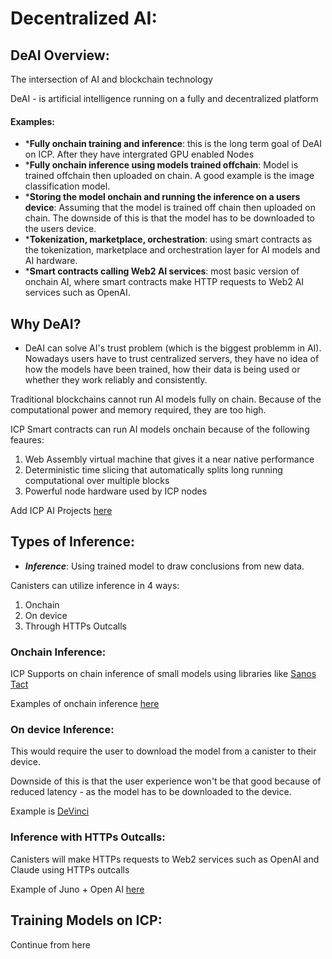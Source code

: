 # Decentralized AI: 

## DeAI Overview: 
The intersection of AI and blockchain technology 

DeAI - is artificial intelligence running on a fully and decentralized platform 

#### Examples: 
- ***Fully onchain training and inference**: this is the long term goal of DeAI on ICP. After they have intergrated GPU enabled Nodes
- ***Fully onchain inference using models trained offchain**: Model is trained offchain then uploaded on chain. A good example is the image classification model.
- ***Storing the model onchain and running the inference on a users device**: Assuming that the model is trained off chain then uploaded on chain. The downside of this is that the model has to be downloaded to the users device. 
- ***Tokenization, marketplace, orchestration**: using smart contracts as the tokenization, marketplace and orchestration layer for AI models and AI hardware. 
- ***Smart contracts calling Web2 AI services**: most basic version of onchain AI, where smart contracts make HTTP requests to Web2 AI services such as OpenAI.

## Why DeAI? 
- DeAI can solve AI's trust problem (which is the biggest problemm in AI). Nowadays users have to trust centralized servers, they have no idea of how the models have been trained, how their data is being used or whether they work reliably and consistently. 

Traditional blockchains cannot run AI models fully on chain. Because of the computational power and memory required, they are too high. 

ICP Smart contracts can run AI models onchain because of the following feaures: 
1. Web Assembly virtual machine that gives it a near native performance
2. Deterministic time slicing that automatically splits long running computational over multiple blocks 
3. Powerful node hardware used by ICP nodes 

Add ICP AI Projects [here](https://internetcomputer.org/docs/current/developer-docs/ai/overview#icp-ai-projects)

## Types of Inference: 

- ***Inference***: Using trained model to draw conclusions from new data. 

Canisters can utilize inference in 4 ways: 
1. Onchain 
2. On device 
3. Through HTTPs Outcalls 

### Onchain Inference:
ICP Supports on chain inference of small models using libraries like [Sanos Tact](https://github.com/sonos/tract)

Examples of onchain inference [here](https://internetcomputer.org/docs/current/developer-docs/ai/inference#examples)

### On device Inference:
This would require the user to download the model from a canister to their device. 

Downside of this is that the user experience won't be that good because of reduced latency - as the model has to be downloaded to the device.

Example is [DeVinci](https://github.com/patnorris/DecentralizedAIonIC)

### Inference with HTTPs Outcalls:
Canisters will make HTTPs requests to Web2 services such as OpenAI and Claude using HTTPs outcalls

Example of Juno + Open AI [here](https://github.com/peterpeterparker/juno-openai)

## Training Models on ICP: 
Continue from here
